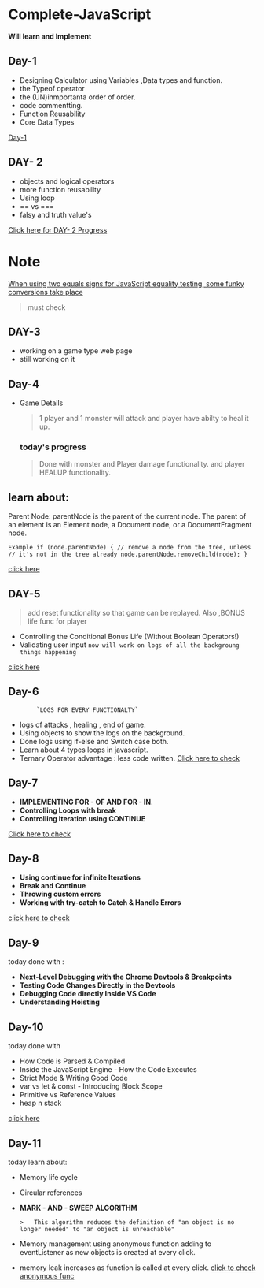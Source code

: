 # Complete-JavaScript

**Will learn and Implement**

## Day-1

* Designing Calculator using Variables ,Data types and function.
* the Typeof operator
* the (UN)inmportanta order of order.
* code commentting.
* Function Reusability
* Core Data Types

[Day-1](https://github.com/kushagra67414/Complete-JavaScript/tree/master/Day-1)

## DAY- 2

* objects and logical operators
* more function reusability
* Using loop 
* == vs ===
* falsy and truth value's


[Click here for DAY- 2 Progress](https://github.com/kushagra67414/Complete-JavaScript/tree/master/Day-2)



# Note

[When using two equals signs for JavaScript equality testing, some funky conversions take place](https://dorey.github.io/JavaScript-Equality-Table/)
>must check

## DAY-3 
* working on a game type web page 
* still working on it 

## Day-4 
* Game Details
  > 1 player and 1 monster will attack
  > and player have abilty to heal it up.
 
    ### today's progress
  > Done with monster and  Player damage functionality.
  > and player HEALUP functionality.
  
  
## learn about: 
Parent Node: 
parentNode is the parent of the current node. The parent of an element is an Element node, a Document node, or a DocumentFragment node.

`Example
if (node.parentNode) {
  // remove a node from the tree, unless 
  // it's not in the tree already
  node.parentNode.removeChild(node);
}`
 
[click here](https://github.com/kushagra67414/Complete-JavaScript/tree/master/Day-4)
## DAY-5

> add reset functionality so that game can be replayed.
> Also ,BONUS life func for player 
  * Controlling the Conditional Bonus Life (Without Boolean Operators!)
  * Validating user input
 `now will work on logs of all the backgroung things happening`
 
 [click here](https://github.com/kushagra67414/Complete-JavaScript/tree/master/Day-5/assets/scripts)
 
 
## Day-6
            `LOGS FOR EVERY FUNCTIONALTY`
* logs of attacks , healing ,  end of game.
* Using objects to show the logs on the background.
* Done logs using if-else  and Switch case both.
* Learn about 4 types loops in javascript.
* Ternary Operator advantage : less code written.
[Click here to check](https://github.com/kushagra67414/Complete-JavaScript/tree/master/Day-6%20(using%20if-else)/assets/scripts)

## Day-7

*  **IMPLEMENTING FOR - OF AND FOR - IN**.
*  **Controlling Loops with break**
* **Controlling Iteration using CONTINUE**

[Click here to check](https://github.com/kushagra67414/Complete-JavaScript/tree/master/day-7/assets/scripts)

## Day-8

 * **Using continue for infinite Iterations**
 * **Break and Continue**
 * **Throwing custom errors**
 * **Working with try-catch to Catch & Handle Errors**
 
 [click here to check](https://github.com/kushagra67414/Complete-JavaScript/tree/master/Day-8/assets/scripts)
 
 

## Day-9
today done with :
 * **Next-Level Debugging with the Chrome Devtools & Breakpoints** 
 * **Testing Code Changes Directly in the Devtools**
 * **Debugging Code directly Inside VS Code**
 * **Understanding Hoisting**

## Day-10
today done with
 * How Code is Parsed & Compiled 
 * Inside the JavaScript Engine - How the Code Executes
 * Strict Mode & Writing Good Code
 * var vs let & const - Introducing Block Scope
 * Primitive vs Reference Values
 * heap n stack 
 
 [click here](https://github.com/kushagra67414/Complete-JavaScript/blob/master/Day-10/app.js)

## Day-11
today learn about:
* Memory life cycle 
* Circular references
* **MARK - AND - SWEEP  ALGORITHM**

      >   This algorithm reduces the definition of "an object is no longer needed" to "an object is unreachable"
 
* Memory management using anonymous function adding to eventListener as new objects is created at every click.
* memory leak increases as function is called at every click.
[click to check anonymous func](https://github.com/kushagra67414/Complete-JavaScript/blob/master/Day-11.1/app.js)

